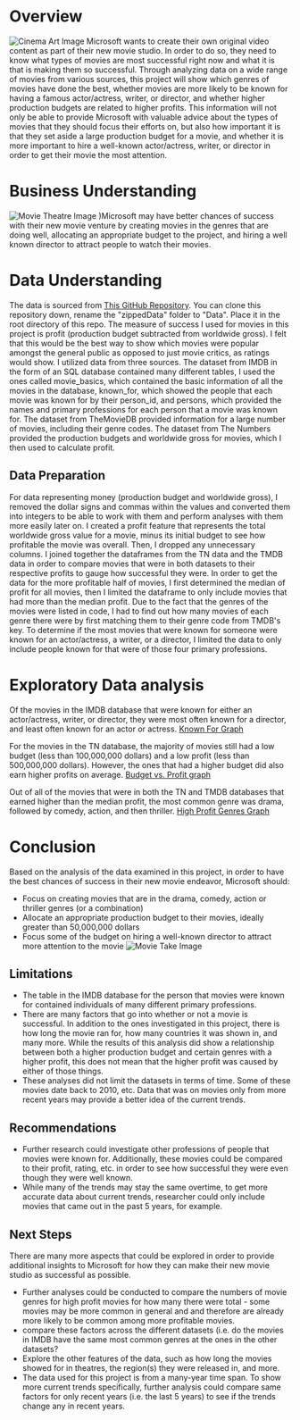 # Overview

![Cinema Art Image](Data/cinema-art.jpg)
   Microsoft wants to create their own original video content as part of their new movie studio. In order to do so, they need to know what types of movies are most successful right now and what it is that is making them so successful. Through analyzing data on a wide range of movies from various sources, this project will show which genres of movies have done the best, whether movies are more likely to be known for having a famous actor/actress, writer, or director, and whether higher production budgets are related to higher profits. This information will not only be able to provide Microsoft with valuable advice about the types of movies that they should focus their efforts on, but also how important it is that they set aside a large production budget for a movie, and whether it is more important to hire a well-known actor/actress, writer, or director in order to get their movie the most attention.

# Business Understanding

![Movie Theatre Image](Data/movie_theater_1400.jpg)
)Microsoft may have better chances of success with their new movie venture by creating movies in the genres that are doing well, allocating an appropriate budget to the project, and hiring a well known director to attract people to watch their movies. 

# Data Understanding

The data is sourced from [This GitHub Repository](https://github.com/learn-co-curriculum/dsc-project-template/tree/template-mvp/zippedData). You can clone this repository down, rename the "zippedData" folder to "Data". Place it in the root directory of this repo.
The measure of success I used for movies in this project is profit (production budget subtracted from worldwide gross). I felt that this would be the best way to show which movies were popular amongst the general public as opposed to just movie critics, as ratings would show.
I utilized data from three sources. The dataset from IMDB in the form of an SQL database contained many different tables, I used the ones called movie_basics, which contained the basic information of all the movies in the database, known_for, which showed the people that each movie was known for by their person_id, and persons, which provided the names and primary professions for each person that a movie was known for. The dataset from TheMovieDB provided information for a large number of movies, including their genre codes. The dataset from The Numbers provided the production budgets and worldwide gross for movies, which I then used to calculate profit.

## Data Preparation

For data representing money (production budget and worldwide gross), I removed the dollar signs and commas within the values and converted them into integers to be able to work with them and perform analyses with them more easily later on. 
I created a profit feature that represents the total worldwide gross value for a movie, minus its initial budget to see how profitable the movie was overall. Then, I dropped any unnecessary columns.
I joined together the dataframes from the TN data and the TMDB data in order to compare movies that were in both datasets to their respective profits to gauge how successful they were.
In order to get the data for the more profitable half of movies, I first determined the median of profit for all movies, then I limited the dataframe to only include movies that had more than the median profit.
Due to the fact that the genres of the movies were listed in code, I had to find out how many movies of each genre there were by first matching them to their genre code from TMDB's key.
To determine if the most movies that were known for someone were known for an actor/actress, a writer, or a director, I limited the data to only include people known for that were of those four primary professions.

# Exploratory Data analysis

Of the movies in the IMDB database that were known for either an actor/actress, writer, or director, they were most often known for a director, and least often known for an actor or actress.
[Known For Graph](Data/highprofitgenres.png)

For the movies in the TN database, the majority of movies still had a low budget (less than 100,000,000 dollars) and a low profit (less than 500,000,000 dollars). However, the ones that had a higher budget did also earn higher profits on average.
[Budget vs. Profit graph](Data/highprofitgenres.png)

Out of all of the movies that were in both the TN and TMDB databases that earned higher than the median profit, the most common genre was drama, followed by comedy, action, and then thriller.
[High Profit Genres Graph](Data/highprofitgenres.png)

# Conclusion

Based on the analysis of the data examined in this project, in order to have the best chances of success in their new movie endeavor, Microsoft should:
- Focus on creating movies that are in the drama, comedy, action or thriller genres (or a combination)
- Allocate an appropriate production budget to their movies, ideally greater than 50,000,000 dollars
- Focus some of the budget on hiring a well-known director to attract more attention to the movie
![Movie Take Image](Data/pexels.jpg)

## Limitations

- The table in the IMDB database for the person that movies were known for contained individuals of many different primary professions. 
- There are many factors that go into whether or not a movie is successful. In addition to the ones investigated in this project, there is how long the movie ran for, how many countries it was shown in, and many more. While the results of this analysis did show a relationship between both a higher production budget and certain genres with a higher profit, this does not mean that the higher profit was caused by either of those things. 
- These analyses did not limit the datasets in terms of time. Some of these movies date back to 2010, etc. Data that was on movies only from more recent years may provide a better idea of the current trends.

## Recommendations
- Further research could investigate other professions of people that movies were known for. Additionally, these movies could be compared to their profit, rating, etc. in order to see how successful they were even though they were well known.
- While many of the trends may stay the same overtime, to get more accurate data about current trends, researcher could only include movies that came out in the past 5 years, for example.

## Next Steps 
There are many more aspects that could be explored in order to provide additional insights to Microsoft for how they can make their new movie studio as successful as possible.
- Further analyses could be conducted to compare the numbers of movie genres for high profit movies for how many there were total - some movies may be more common in general and and therefore are already more likely to be common among more profitable movies.
- compare these factors across the different datasets (i.e. do the movies in IMDB have the same most common genres at the ones in the other datasets?
- Explore the other features of the data, such as how long the movies showed for in theatres, the region(s) they were released in, and more.
- The data used for this project is from a many-year time span. To show more current trends specifically, further analysis could compare same factors for only recent years (i.e. the last 5 years) to see if the trends change any in recent years.